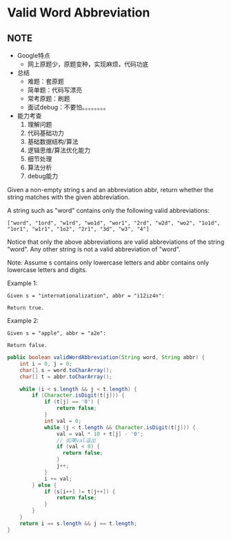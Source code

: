 # Valid Word Abbreviation

## NOTE
- Google特点
  - 网上原题少，原题变种，实现麻烦，代码功底
- 总结
  - 难题：套原题
  - 简单题：代码写漂亮
  - 常考原题：刷题
  - 面试debug：不要怕。。。。。。。。
- 能力考查
  1. 理解问题
  2. 代码基础功力
  3. 基础数据结构/算法
  4. 逻辑思维/算法优化能力
  5. 细节处理
  6. 算法分析
  7. debug能力

Given a non-empty string s and an abbreviation abbr, return whether the string matches with the given abbreviation.

A string such as "word" contains only the following valid abbreviations:
```
["word", "1ord", "w1rd", "wo1d", "wor1", "2rd", "w2d", "wo2", "1o1d", "1or1", "w1r1", "1o2", "2r1", "3d", "w3", "4"]
```
Notice that only the above abbreviations are valid abbreviations of the string "word". Any other string is not a valid abbreviation of "word".

Note:
Assume s contains only lowercase letters and abbr contains only lowercase letters and digits.

Example 1:
```
Given s = "internationalization", abbr = "i12iz4n":

Return true.
```
Example 2:
```
Given s = "apple", abbr = "a2e":

Return false.
```


```Java
public boolean validWordAbbreviation(String word, String abbr) {
    int i = 0, j = 0;
    char[] s = word.toCharArray();
    char[] t = abbr.toCharArray();

    while (i < s.length && j < t.length) {
        if (Character.isDigit(t[j])) {
            if (t[j] == '0') {
                return false;
            }
            int val = 0;
            while (j < t.length && Character.isDigit(t[j])) {
                val = val * 10 + t[j] - '0';
                // 如果val溢出
                if (val < 0) {
                  return false;
                }
                j++;
            }
            i += val;
        } else {
            if (s[i++] != t[j++]) {
                return false;
            }
        }
    }
    return i == s.length && j == t.length;
}
```
